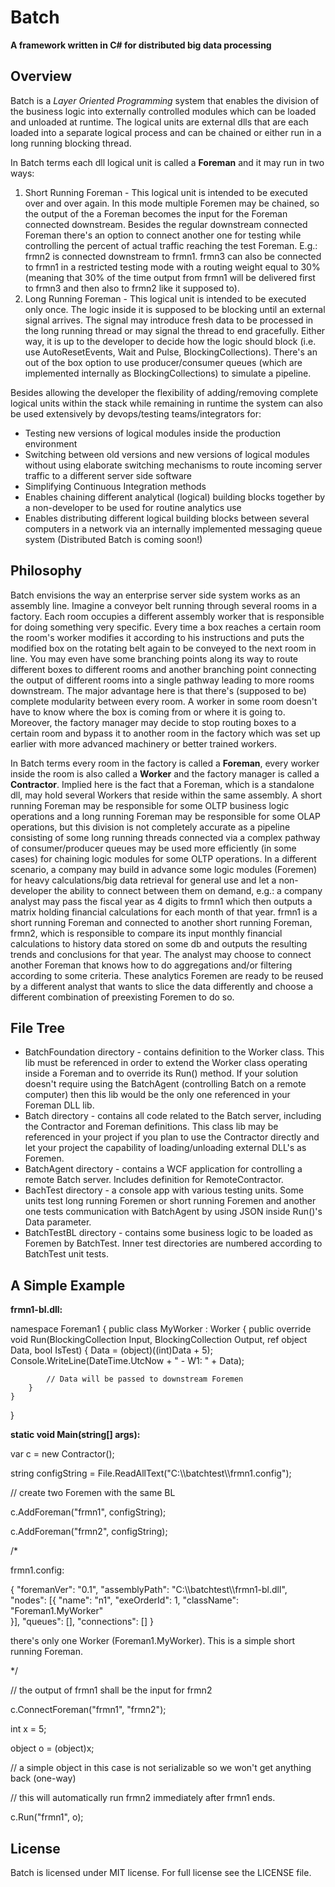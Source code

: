 # Batch

__A framework written in C# for distributed big data processing__

## Overview

Batch is a _Layer Oriented Programming_ system that enables the division of the business logic into externally
controlled modules which can be loaded and unloaded at runtime. The logical units are external dlls that are each 
loaded into a separate logical process and can be chained or either run in a long running blocking thread.

In Batch terms each dll logical unit is called a __Foreman__ and it may run in two ways:
1. Short Running Foreman - This logical unit is intended to be executed over and over again.
In this mode multiple Foremen may be chained, so the output of the a Foreman becomes the input for the Foreman 
connected downstream. Besides the regular downstream connected Foreman there's an option to connect another one
for testing while controlling the percent of actual traffic reaching the test Foreman. E.g.: frmn2 is connected 
downstream to frmn1. frmn3 can also be connected to frmn1 in a restricted testing mode with a routing weight 
equal to 30% (meaning that 30% of the time output from frmn1 will be delivered first to frmn3 and then also to
frmn2 like it supposed to).
2. Long Running Foreman - This logical unit is intended to be executed only once. The logic inside it is supposed
to be blocking until an external signal arrives. The signal may introduce fresh data to be processed in the long 
running thread or may signal the thread to end gracefully. Either way, it is up to the developer to decide how
the logic should block (i.e. use AutoResetEvents, Wait and Pulse, BlockingCollections). There's an out of the box
option to use producer/consumer queues (which are implemented internally as BlockingCollections) to simulate a
pipeline.

Besides allowing the developer the flexibility of adding/removing complete logical units within the stack while 
remaining in runtime the system can also be used extensively by devops/testing teams/integrators for:
* Testing new versions of logical modules inside the production environment
* Switching between old versions and new versions of logical modules without using elaborate switching
mechanisms to route incoming server traffic to a different server side software
* Simplifying Continuous Integration methods
* Enables chaining different analytical (logical) building blocks together by a non-developer to be used for
routine analytics use
* Enables distributing different logical building blocks between several computers in a network via an internally
implemented messaging queue system (Distributed Batch is coming soon!)

## Philosophy

Batch envisions the way an enterprise server side system works as an assembly line. Imagine a conveyor belt
running through several rooms in a factory. Each room occupies a different assembly worker that is responsible
for doing something very specific. Every time a box reaches a certain room the room's worker modifies it according 
to his instructions and puts the modified box on the rotating belt again to be conveyed to the next room in line.
You may even have some branching points along its way to route different boxes to different rooms and another
branching point connecting the output of different rooms into a single pathway leading to more rooms downstream.
The major advantage here is that there's (supposed to be) complete modularity between every room. A worker in some
room doesn't have to know where the box is coming from or where it is going to. Moreover, the factory manager
may decide to stop routing boxes to a certain room and bypass it to another room in the factory which was set up
earlier with more advanced machinery or better trained workers.

In Batch terms every room in the factory is called a __Foreman__, every worker inside the room is also called a 
__Worker__ and the factory manager is called a __Contractor__. Implied here is the fact that a Foreman, which is
a standalone dll, may hold several Workers that reside within the same assembly. A short running Foreman may be 
responsible for some OLTP business logic operations and a long running Foreman may be responsible for some OLAP 
operations, but this division is not completely accurate as a pipeline consisting of some long running threads
connected via a complex pathway of consumer/producer queues may be used more efficiently (in some cases) for 
chaining logic modules for some OLTP operations. In a different scenario, a company may build in advance some
logic modules (Foremen) for heavy calculations/big data retrieval for general use and let a non-developer
the ability to connect between them on demand, e.g.: a company analyst may pass the fiscal year as 4 digits to
frmn1 which then outputs a matrix holding financial calculations for each month of that year. frmn1 is a 
short running Foreman and connected to another short running Foreman, frmn2, which is responsible to compare
its input monthly financial calculations to history data stored on some db and outputs the resulting trends and
conclusions for that year. The analyst may choose to connect another Foreman that knows how to do aggregations
and/or filtering according to some criteria. These analytics Foremen are ready to be reused by a different 
analyst that wants to slice the data differently and choose a different combination of preexisting Foremen to 
do so.

## File Tree

* BatchFoundation directory - contains definition to the Worker class. This lib must be referenced in order to 
extend the Worker class operating inside a Foreman and to override its Run() method. If your solution doesn't
require using the BatchAgent (controlling Batch on a remote computer) then this lib would be the only one 
referenced in your Foreman DLL lib.
* Batch directory - contains all code related to the Batch server, including the Contractor and Foreman definitions.
This class lib may be referenced in your project if you plan to use the Contractor directly and let your project
the capability of loading/unloading external DLL's as Foremen.
* BatchAgent directory - contains a WCF application for controlling a remote Batch server. Includes definition
for RemoteContractor.
* BachTest directory - a console app with various testing units. Some units test long running Foremen or short
running Foremen and another one tests communication with BatchAgent by using JSON inside Run()'s Data parameter.
* BatchTestBL directory - contains some business logic to be loaded as Foremen by BatchTest. Inner test directories
are numbered according to BatchTest unit tests.

## A Simple Example

__frmn1-bl.dll:__

namespace Foreman1
{
    public class MyWorker : Worker
    {
        public override void Run(BlockingCollection<object> Input, BlockingCollection<object> Output, ref object Data, bool IsTest)
        {
            Data = (object)((int)Data + 5);
            Console.WriteLine(DateTime.UtcNow + " - W1: " + Data);
			
			// Data will be passed to downstream Foremen
        }
    }	
}


__static void Main(string[] args):__

var c = new Contractor();

string configString = File.ReadAllText("C:\\\\batchtest\\\\frmn1.config");

// create two Foremen with the same BL

c.AddForeman("frmn1", configString);

c.AddForeman("frmn2", configString);

/*

frmn1.config:

{
	"foremanVer": "0.1",
	"assemblyPath": "C:\\\\batchtest\\\\frmn1-bl.dll",
	"nodes": [{
		"name": "n1",
		"exeOrderId": 1,
		"className": "Foreman1.MyWorker"    
	}],
	"queues": [],
	"connections": []
}

there's only one Worker (Foreman1.MyWorker). This is a simple short running Foreman.

*/

// the output of frmn1 shall be the input for frmn2

c.ConnectForeman("frmn1", "frmn2");

int x = 5;

object o = (object)x;

// a simple object in this case is not serializable so we won't get anything back (one-way)

// this will automatically run frmn2 immediately after frmn1 ends.

c.Run("frmn1", o);

## License

Batch is licensed under MIT license. For full license see the LICENSE file.




